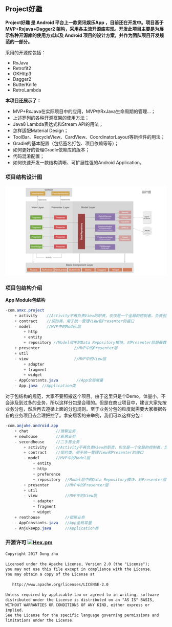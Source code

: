 ## Project好趣

**Project好趣 是 Android 平台上一款资讯娱乐App ，目前还在开发中。项目基于 MVP+Rxjava+Dagger2 架构，采用各主流开源库实现。开发此项目主要是为展示各种开源库的使用方式以及 Android 项目的设计方案，并作为团队项目开发规范的一部分。**

采用的开源库包括：

* RxJava
* Retrofit2
* OKHttp3
* Dagger2
* ButterKnife
* RetroLambda

**本项目还展示了：**

* MVP+RxJava在实际项目中的应用，MVP中RxJava生命周期的管理...；
* 上述罗列的各种开源框架的使用方法；
* Java8 Lambda表达式和Stream API的用法；
* 怎样适配Material Design；
* ToolBar、RecycleView、CardView、CoordinatorLayout等新控件的用法；
* Gradle的基本配置（包括签名打包、项目依赖等等）；
* 如何更好的管理Gradle依赖库的版本；
* 代码混淆配置；
* 如何快速开发一款结构清晰、可扩展性强的Android Application。

### 项目结构设计图

![架构设计图](framework_project_x.png)

### 项目包结构介绍

**App Module包结构**

```Java
-com.amxc.project
    + activity	  //Activity不再负责View的职责，仅仅是一个全局的控制者，负责创建View和Presenter的实例
    + contract    //契约类，用于统一管理View和Presenter的接口
    - model       //MVP中的Model层
        + http
        + entity
        + repository //Model层中的Data Repository模块，对Presenter层屏蔽数据来源和细节，并将Model成中的数据包装成Rx Observer
    + presenter               //MVP中的Presenter层
    + util
    - view                    //MVP中的View层
        + adapter
        + fragment
        + widget
    - AppConstants.java        //App全局常量
    - App.java  //Application类
```

对于包结构的规范，大家不要照搬这个项目。由于这里只是个Demo，体量小，不会涉及到过多的业务，所以这样分包是合理的。但是在商业项目中，建议大家先按业务分包，然后再去遵循上面的分包规则。至于业务分包的粒度就需要大家根据各自的业务项目去合理把控了。拿安居客的来举例，我们可以这样分包：

```Java
-com.anjuke.android.app
    + chat            //微聊业务
    + newhouse        //新房业务
    - secondhouse     //二手房业务
        + activity    //Activity不再负责View的职责，仅仅是一个全局的控制者，负责创建View和Presenter的实例
        + contract    //契约类，用于统一管理View和Presenter的接口
        - model       //MVP中的Model层
            + entity
            + http
            + preference
            + repository  //Model层中的Data Repository模块，对Presenter层屏蔽数据来源和细节，并将Model成中的数据包装成Rx Observer
        + presenter       //MVP中的Presenter层
        + util
        - view            //MVP中的View层
            + adapter
            + fragment
            + widget
    + renthouse           //租房业务
    - AppConstants.java   //App全局常量
    - AnjukeApp.java      //Application类
```

### 开源许可 [![Hex.pm](https://img.shields.io/hexpm/l/plug.svg)](https://www.apache.org/licenses/LICENSE-2.0)

```
Copyright 2017 Dong zhu

Licensed under the Apache License, Version 2.0 (the "License");
you may not use this file except in compliance with the License.
You may obtain a copy of the License at

   http://www.apache.org/licenses/LICENSE-2.0

Unless required by applicable law or agreed to in writing, software
distributed under the License is distributed on an "AS IS" BASIS,
WITHOUT WARRANTIES OR CONDITIONS OF ANY KIND, either express or implied.
See the License for the specific language governing permissions and
limitations under the License.
```

